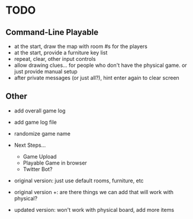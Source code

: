 # TODO

## Command-Line Playable

- at the start, draw the map with room #s for the players
- at the start, provide a furniture key list
- repeat, clear, other input controls
- allow drawing clues... for people who don't have the physical game. or just provide manual setup
- after private messages (or just all?), hint enter again to clear screen

## Other

- add overall game log
- add game log file
- randomize game name

- Next Steps...
  - Game Upload
  - Playable Game in browser
  - Twitter Bot?

- original version: just use default rooms, furniture, etc
- original version +: are there things we can add that will work with physical?
- updated version: won't work with physical board, add more items
